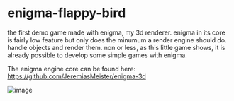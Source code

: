 # enigma-flappy-bird
the first demo game made with enigma, my 3d renderer. enigma in its core is fairly low feature but only does the minumum a render engine should do. handle objects and render them. non or less, as this little game shows, it is already possible to develop some simple games with enigma.

The enigma engine core can be found here: https://github.com/JeremiasMeister/enigma-3d

![image](https://github.com/JeremiasMeister/enigma-flappy-bird/assets/19373094/aa3b35e7-d6c5-442a-a23d-db20a552a8a5)
